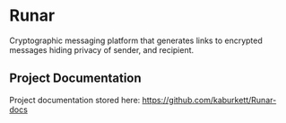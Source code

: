 # Runar
Cryptographic messaging platform that generates links to encrypted messages hiding privacy of sender, and recipient.  

## Project Documentation

Project documentation stored here: 
https://github.com/kaburkett/Runar-docs
